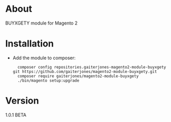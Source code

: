 # About
BUYXGETY module for Magento 2

# Installation

- Add the module to composer:

        composer config repositories.gaiterjones-magento2-module-buyxgety git https://github.com/gaiterjones/magento2-module-buyxgety.git
        composer require gaiterjones/magento2-module-buyxgety
        ./bin/magento setup:upgrade

# Version

1.0.1 BETA
